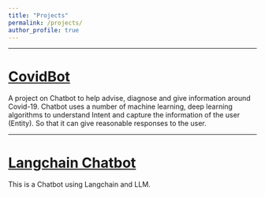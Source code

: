 ```yaml
---
title: "Projects"
permalink: /projects/
author_profile: true
---
```


---
# [CovidBot](https://covid19chatbot.com/)
A project on Chatbot to help advise, diagnose and give information around Covid-19.
Chatbot uses a number of machine learning, deep learning algorithms to understand Intent and capture the information of the user (Entity). So that it can give reasonable responses to the user.

---
# [Langchain Chatbot](https://github.com/spartan-minhbui/langchain-chatbot)
This is a Chatbot using Langchain and LLM.